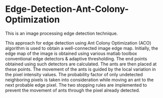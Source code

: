 # Edge-Detection-Ant-Colony-Optimization
This is an image processing edge detection technique.

This approach for edge detection using Ant Colony Optimization (ACO) algorithm is used to obtain a well-connected image edge map. Initially, the edge map of the image is obtained using various matlab toolbox conventional edge detectors & adaptive thresholding. The end points obtained using such detectors are calculated. The ants are then placed at these points. The movement of the ants is guided by the local variation in the pixel intensity values. The probability factor of only undetected neighboring pixels is taken into consideration while moving an ant to the next probable edge pixel. The two stopping rules are implemented to prevent the movement of ants through the pixel already detected.
